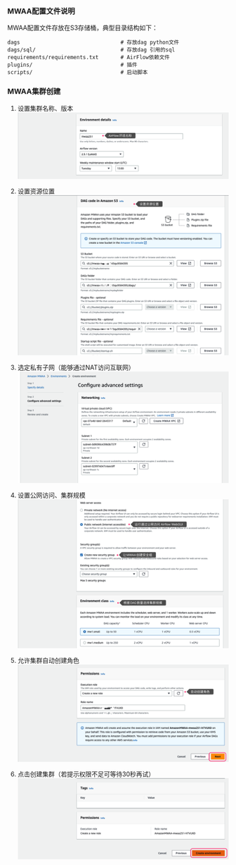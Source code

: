 
### MWAA配置文件说明

MWAA配置文件存放在S3存储桶，典型目录结构如下：

```
dags                                # 存放dag python文件
dags/sql/                           # 存放dag 引用的sql
requirements/requirements.txt       # AirFlow依赖文件
plugins/                            # 插件
scripts/                            # 启动脚本
```


### MWAA集群创建

1. 设置集群名称、版本
![](./imgs/2023-06-18-22-34-38.png)

1. 设置资源位置
![](./imgs/2023-06-18-22-35-55.png)

1. 选定私有子网（能够通过NAT访问互联网）
![](./imgs/2023-06-18-22-30-56.png)

1. 设置公网访问、集群规模
![](./imgs/2023-06-18-22-33-16.png)

1. 允许集群自动创建角色
![](./imgs/2023-06-18-22-36-56.png)

1. 点击创建集群（若提示权限不足可等待30秒再试）
![](./imgs/2023-06-18-22-38-52.png)
